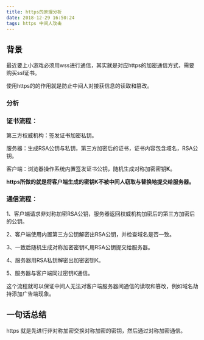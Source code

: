 ```yaml
---
title: https的原理分析
date: 2018-12-29 16:50:24
tags: https 中间人攻击
---
```

## 背景
最近要上小游戏必须用wss进行通信，其实就是对应https的加密通信方式，需要购买ssl证书。

使用https的的作用就是防止中间人对接获信息的读取和篡改。
### 分析
### 证书流程：

第三方权威机构：签发证书加密私钥。

服务器：生成RSA公钥与私钥，第三方加密后的证书，证书内容包含域名，RSA公钥。

客户端：浏览器操作系统内置签发证书公钥，随机生成对称加密密钥**K**。

**https所做的就是将客户端生成的密钥K不被中间人窃取与替换地提交给服务器。**

### 通信流程：

1、客户端请求非对称加密RSA公钥，服务器返回权威机构加密后的第三方加密后的公钥。

2、客户端使用内置第三方公钥解密出RSA公钥，并检查域名是否一致。

3、一致后随机生成对称加密密钥K,用RSA公钥提交给服务器。

4、服务器用RSA私钥解密出加密密钥K。

5、服务器与客户端同过密钥K通信。

这个流程就可以保证中间人无法对客户端服务器间通信的读取和篡改，例如域名劫持添加广告端现象。
## 一句话总结
https 就是先进行非对称加密交换对称加密的密钥，然后通过对称加密通信。
